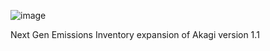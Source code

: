 ![image](https://user-images.githubusercontent.com/99386739/153458338-ddf7f5fc-0bb9-42ef-9f41-67e3333cc43a.png)

Next Gen Emissions Inventory expansion of Akagi version 1.1
